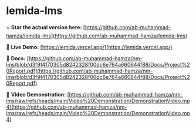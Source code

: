 # lemida-lms

⭐ **Star the actual version here:** [https://github.com/ab-muhammad-hamza/lemida-lms](https://github.com/ab-muhammad-hamza/lemida-lms)

🔴 **Live Demo:** [https://lemida.vercel.app/](https://lemida.vercel.app/)

📄 **Docs:** [https://github.com/ab-muhammad-hamza/nm-lms/blob/d3f9f4170305d8242328f00dc6e764a660644f88/Docs/Project%20Report.pdf](https://github.com/ab-muhammad-hamza/nm-lms/blob/d3f9f4170305d8242328f00dc6e764a660644f88/Docs/Project%20Report.pdf)

📼 **Video Demonstration:** [https://github.com/ab-muhammad-hamza/nm-lms/raw/refs/heads/main/Video%20Demonstration/DemonstrationVideo.mp4](https://github.com/ab-muhammad-hamza/nm-lms/raw/refs/heads/main/Video%20Demonstration/DemonstrationVideo.mp4)
